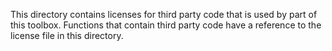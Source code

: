 
This directory contains licenses for third party code that is
used by part of this toolbox.  Functions that contain third
party code have a reference to the license file in this
directory.

